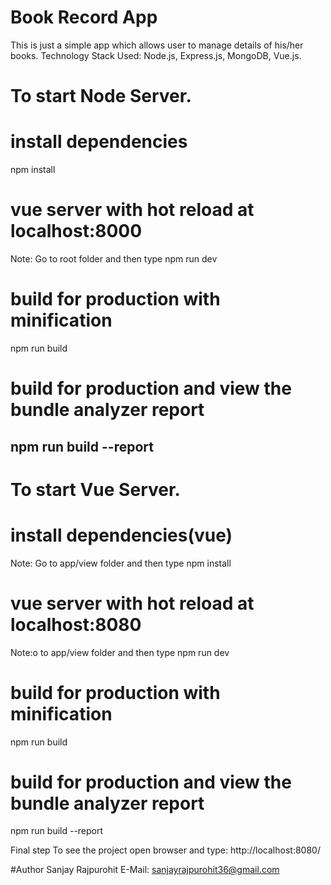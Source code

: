 # Book Record App
This is just a simple app which allows user to manage details of his/her books.
Technology Stack Used: Node.js, Express.js, MongoDB, Vue.js.

# To start Node Server.
# install dependencies
npm install

# vue server with hot reload at localhost:8000
Note: Go to root folder and then type
npm run dev

# build for production with minification
npm run build

# build for production and view the bundle analyzer report
npm run build --report
-------------------------------------------------------------

# To start Vue Server.
# install dependencies(vue)
Note: Go to app/view folder and then type
npm install

# vue server with hot reload at localhost:8080
Note:o to app/view folder and then type
npm run dev

# build for production with minification
npm run build

# build for production and view the bundle analyzer report
npm run build --report

Final step
To see the project open browser and type: 
http://localhost:8080/

#Author
Sanjay Rajpurohit
E-Mail: sanjayrajpurohit36@gmail.com